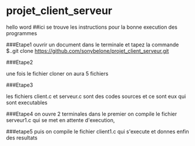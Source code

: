 # projet_client_serveur
hello word
##ici se trouve les instructions pour la bonne execution des programmes

###Etape1
ouvrir un document dans le terminale et tapez la commande
$..git clone https://github.com/sonybelone/projet_client_serveur.git

###Etape2

une fois le fichier cloner on aura 5 fichiers


###Etape3

les fichiers client.c et serveur.c sont des codes sources et ce sont eux qui sont executables


###Etape4
on ouvre 2 terminales dans le premier on compile le fichier serveur1.c
qui se met en attente d'execution,


###etape5
puis on compile le fichier client1.c qui s'execute et donnes enfin des resultats
